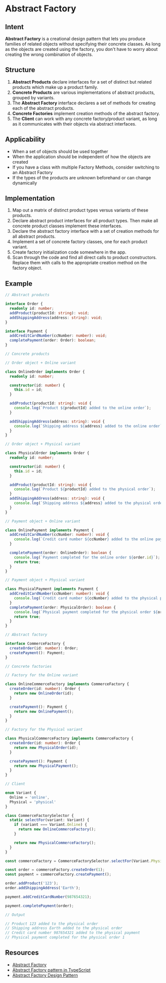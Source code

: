 # Abstract Factory

## Intent

**Abstract Factory** is a creational design pattern that lets you
produce families of related objects without specifying their
concrete classes. As long as the objects are created using the
factory, you don't have to worry about creating the wrong
combination of objects.

## Structure

1. **Abstract Products** declare interfaces for a set of distinct but
related products which make up a product family.
2. **Concrete Products** are various implementations of abstract
products, grouped by variants.
3. The **Abstract Factory** interface declares a set of methods for
creating each of the abstract products.
4. **Concrete Factories** implement creation methods of the
abstract factory.
5. The **Client** can work with any concrete
factory/product variant, as long as it communicates with their
objects via abstract interfaces.

## Applicability

- When a set of objects should be used together
- When the application should be independent of how the objects are
created
- If you have a class with multiple Factory Methods, consider switching
to an Abstract Factory
- If the types of the products are unknown beforehand or can change
dynamically

## Implementation

1. Map out a matrix of distinct product types versus variants of
these products.
2. Declare abstract product interfaces for all product types. Then
make all concrete product classes implement these interfaces.
3. Declare the abstract factory interface with a set of creation
methods for all abstract products.
4. Implement a set of concrete factory classes, one for each product
variant.
5. Create factory initialization code somewhere in the app.
6. Scan through the code and find all direct calls to product constructors.
Replace them with calls to the appropriate creation
method on the factory object.

## Example

```typescript
// Abstract products

interface Order {
  readonly id: number;
  addProduct(productId: string): void;
  addShippingAddress(address: string): void;
}

interface Payment {
  addCreditCardNumber(ccNumber: number): void;
  completePayment(order: Order): boolean;
}

// Concrete products

// Order object + Online variant

class OnlineOrder implements Order {
  readonly id: number;

  constructor(id: number) {
    this.id = id;
  }

  addProduct(productId: string): void {
    console.log(`Product ${productId} added to the online order`);
  }

  addShippingAddress(address: string): void {
    console.log(`Shipping address ${address} added to the online order`);
  }
}

// Order object + Physical variant

class PhysicalOrder implements Order {
  readonly id: number;

  constructor(id: number) {
    this.id = id;
  }

  addProduct(productId: string): void {
    console.log(`Product ${productId} added to the physical order`);
  }
  addShippingAddress(address: string): void {
    console.log(`Shipping address ${address} added to the physical order`);
  }
}

// Payment object + Online variant

class OnlinePayment implements Payment {
  addCreditCardNumber(ccNumber: number): void {
    console.log(`Credit card number ${ccNumber} added to the online payment`);
  }

  completePayment(order: OnlineOrder): boolean {
    console.log(`Payment completed for the online order ${order.id}`);
    return true;
  }
}

// Payment object + Physical variant

class PhysicalPayment implements Payment {
  addCreditCardNumber(ccNumber: number): void {
    console.log(`Credit card number ${ccNumber} added to the physical payment`);
  }
  completePayment(order: PhysicalOrder): boolean {
    console.log(`Physical payment completed for the physical order ${order.id}`);
    return true;
  }
}

// Abstract factory

interface CommerceFactory {
  createOrder(id: number): Order;
  createPayment(): Payment;
}

// Concrete factories

// Factory for the Online variant

class OnlineCommerceFactory implements CommerceFactory {
  createOrder(id: number): Order {
    return new OnlineOrder(id);
  }

  createPayment(): Payment {
    return new OnlinePayment();
  }
}

// Factory for the Physical variant

class PhysicalCommerceFactory implements CommerceFactory {
  createOrder(id: number): Order {
    return new PhysicalOrder(id);
  }

  createPayment(): Payment {
    return new PhysicalPayment();
  }
}

// Client

enum Variant {
  Online = 'online',
  Physical = 'physical'
}

class CommerceFactorySelector {
  static selectFor(variant: Variant) {
    if (variant === Variant.Online) {
      return new OnlineCommerceFactory();
    }

    return new PhysicalCommerceFactory();
  }
}

const commerceFactory = CommerceFactorySelector.selectFor(Variant.Physical);

const order = commerceFactory.createOrder(1);
const payment = commerceFactory.createPayment();

order.addProduct('123');
order.addShippingAddress('Earth');

payment.addCreditCardNumber(987654321);

payment.completePayment(order);

// Output

// Product 123 added to the physical order
// Shipping address Earth added to the physical order
// Credit card number 987654321 added to the physical payment
// Physical payment completed for the physical order 1
```

## Resources

- [Abstract Factory](https://refactoring.guru/design-patterns/abstract-factory)
- [Abstract Factory pattern in TypeScript](https://www.jmalvarez.dev/posts/abstract-factory-typescript)
- [Abstract Factory Design Pattern](https://sbcode.net/typescript/abstract_factory/)
